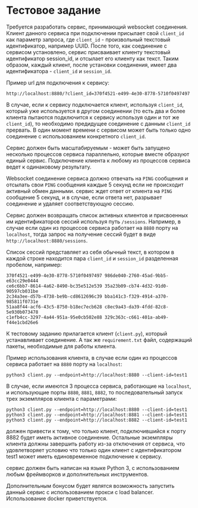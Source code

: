 # Тестовое задание

Требуется разработать сервис, принимающий websocket соединения. Клиент данного сервиса при подключении присылает
свой `client_id` как параметр запроса, где `client_id` - произвольный текстовый идентификатор, например UUID. После того,
как соединение с сервисом установлено, сервис присваивает клиенту текстовый идентификатор session_id, и отсылает
его клиенту как текст. Таким образом, каждый клиент, после установки соединения, имеет два идентификатора - `client_id` и
`session_id`.

Пример url для подключения к сервису:

`http://localhost:8880/?client_id=370f4521-e499-4e30-8778-5710f0497497`

В случае, если к сервису подключается клиент, используя `client_id`, который уже используется в другом соединении (то есть два и 
более клиента пытаются подключится к сервису используя один и тот же `client_id`), то необходимо предидущее соединение с данным
`client_id` прервать. В один момент времени с сервисом может быть только одно соединение с использованием конкретного
`client_id`.

Cервис должен быть масштабируемым - может быть запущено несколько процессов сервиса параллельно, которые вместе
образуют единый сервис. Подключение клиента к любому из процессов сервиса ведет к одинаковому результату.

Websocket соединение сервиса должно отвечать на `PING` сообщения и отсылать свои `PING` сообщения каждые 5 секунд если не происходит
активный обмен данными. сервис ждет ответ от клиента на `PING` сообщение 5 секунд, и в случае, если ответа нет, разрывает соединение и
удаляет соответствующую сессию.

Cервис должен возвращать список активных клиентов и присвоенных им идентификаторов сессий используя путь `/sessions`. Например,
в случае если один из процессов сервиса работает на `8880` порту на `localhost`, тогда запрос на получение сессий будет
в виде `http://localhost:8880/sessions`.

Список сессий представляет из себя обычный текст, в котором в каждой строке находится пара `client_id` и `session_id` разделенная пробелом,
например:

```
370f4521-e499-4e30-8778-5710f0497497 986de040-2760-45ad-9bb5-e63cc29e0444
ce6c6bb7-8614-4a62-8490-bc35e512e539 35a23b09-cb74-4d32-91d0-90597cb031be
2c34a3ee-d57b-4738-be9b-cd8612696c39 bba141c3-f329-4914-a370-985811f0731e
51aa8f44-acf6-43c5-8750-b18ec7ecb628 c8ec9a43-da39-4fdd-82c8-5e930b073478
c1efb4cc-3297-4a44-951a-95e0cb502e88 329c363c-c661-401a-ab49-f44e1cbd26e6
```

К тестовому заданию прилагается клиент (`client.py`), который устанавливает соединение. А так же `requirement.txt` файл, содержащий пакеты,
необходимые для работы клиента.

Пример использования клиента, в случае если один из процессов сервиса работает на `8880` порту на `localhost`:

`python3 client.py --endpoint=http://localhost:8880 --client-id=test1`

В случае, если имеются 3 процесса сервиса, работающие на `localhost`, и использующие порты `8880`, `8881`, `8882`,
то последовательный запуск трех экземпляров клиента с параметрами:

```
python3 client.py --endpoint=http://localhost:8880 --client-id=test1
python3 client.py --endpoint=http://localhost:8881 --client-id=test1
python3 client.py --endpoint=http://localhost:8882 --client-id=test1
```

должен привести к тому, что только клиент, подключившийся к порту 8882 будет иметь активное соединение. Остальные экземпляры клиента
должны завершить работу из-за отключения от сервиса, что удовлетворяет условию что только один клиент с идентификатором test1
может иметь единовременное подключение к сервису.

сервис должен быть написан на языке Python 3, с использованием любым фреймворков и дополнительных инструментов.

Дополнительным бонусом будет являтся возможность запустить данный сервис с использованием прокси с load balancer. Использование
docker приветствуется.
